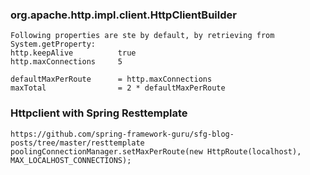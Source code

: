 ### org.apache.http.impl.client.HttpClientBuilder
    Following properties are ste by default, by retrieving from System.getProperty:
    http.keepAlive          true
    http.maxConnections     5
    
    defaultMaxPerRoute      = http.maxConnections
    maxTotal                = 2 * defaultMaxPerRoute

### Httpclient with Spring Resttemplate
    https://github.com/spring-framework-guru/sfg-blog-posts/tree/master/resttemplate
    poolingConnectionManager.setMaxPerRoute(new HttpRoute(localhost), MAX_LOCALHOST_CONNECTIONS);
